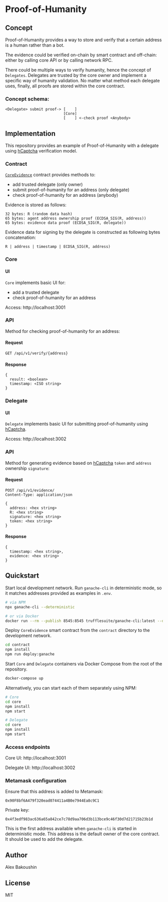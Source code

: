 # Proof-of-Humanity

## Concept

Proof-of-Humanity provides a way to store and verify that a certain address is a human rather than a bot.

The evidence could be verified on-chain by smart contract and off-chain: either by calling core API or by calling network RPC.

There could be multiple ways to verify humanity, hence the concept of `Delegates`. Delegates are trusted by the core owner and implement a specific way of humanity validation. No matter what method each delegate uses, finally, all proofs are stored within the core contract.

### Concept schema:

```
<Delegate> submit proof-> [    ]
                          [Core]
                          [    ] <-check proof <Anybody>
```

## Implementation

This repository provides an example of Proof-of-Humanity with a delegate using [hCaptcha](https://www.hcaptcha.com/) verification model.

### Contract

[`CoreEvidence`](contract/contracts/CoreEvidence.sol) contract provides methods to:

- add trusted delegate (only owner)
- submit proof-of-humanity for an address (only delegate)
- check proof-of-humanity for an address (anybody)

Evidence is stored as follows:

```
32 bytes: R (random data hash)
65 bytes: agent address ownership proof (ECDSA_SIG(R, address))
65 bytes: evidence data proof (ECDSA_SIG(R, delegate))
```

Evidence data for signing by the delegate is constructed as following bytes concatenation:

```
R | address | timestamp | ECDSA_SIG(R, address)
```

### Core

#### UI

`Core` implements basic UI for:

- add a trusted delegate
- check proof-of-humanity for an address

Access: http://localhost:3001

### API

Method for checking proof-of-humanity for an address:

#### Request

```
GET /api/v1/verify/{address}
```

#### Response

```
{
  result: <boolean>
  timestamp: <ISO string>
}
```

### Delegate

#### UI

`Delegate` implements basic UI for submitting proof-of-humanity using [hCaptcha](https://www.hcaptcha.com/).

Access: http://localhost:3002

### API

Method for generating evidence based on [hCaptcha](https://www.hcaptcha.com/) `token` and `address` ownership `signature`:

#### Request

```
POST /api/v1/evidence/
Content-Type: application/json

{
  address: <hex string>
  R: <hex string>
  signature: <hex string>
  token: <hex string>
}
```

#### Response

```
{
  timestamp: <hex string>,
  evidence: <hex string>
}
```

## Quickstart

Start local development network. Run `ganache-cli` in deterministic mode, so it matches addresses provided as examples in `.env`.

```bash
# via NPM
npx ganache-cli --deterministic

# or via Docker
docker run --rm --publish 8545:8545 trufflesuite/ganache-cli:latest --deterministic
```

Deploy `CoreEvidence` smart contract from the `contract` directory to the development network.

```bash
cd contract
npm install
npm run deploy:ganache
```

Start `Core` and `Delegate` containers via Docker Compose from the root of the repository.

```bash
docker-compose up
```

Alternatively, you can start each of them separately using NPM:

```bash
# Core
cd core
npm install
npm start

# Delegate
cd core
npm install
npm start
```

### Access endpoints

Core UI: http://localhost:3001

Delegate UI: http://localhost:3002

### Metamask configuration

Ensure that this address is added to Metamask:

```
0x90F8bf6A479f320ead074411a4B0e7944Ea8c9C1
```

Private key:

```
0x4f3edf983ac636a65a842ce7c78d9aa706d3b113bce9c46f30d7d21715b23b1d
```

This is the first address available when `ganache-cli` is started in deterministic mode. This address is the default owner of the core contract. It should be used to add the delegate.

## Author

Alex Bakoushin

## License

MIT
